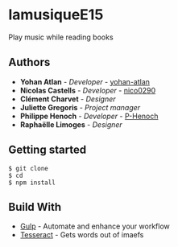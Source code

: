 # lamusiqueE15

Play music while reading books

## Authors

* **Yohan Atlan** - *Developer* - [yohan-atlan](https://github.com/yohan-atlan)
* **Nicolas Castells** - *Developer* - [nico0290](https://github.com/nico0290)
* **Clément Charvet** - *Designer*
* **Juliette Gregoris** - *Project manager*
* **Philippe Henoch** - *Developer* - [P-Henoch](https://github.com/P-Henoch)
* **Raphaëlle Limoges** - *Designer*

## Getting started

```
$ git clone
$ cd
$ npm install
```

## Build With

* [Gulp](https://github.com/gulpjs/gulp) - Automate and enhance your workflow
* [Tesseract](https://github.com/naptha/tesseract.js) - Gets words out of imaefs
